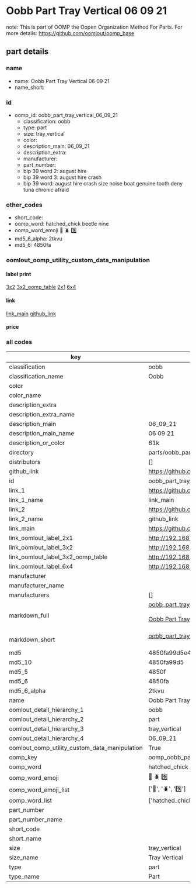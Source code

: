 # Oobb Part Tray Vertical 06 09 21  

note: This is part of OOMP the Oopen Organization Method For Parts. For more details: https://github.com/oomlout/oomp_base

##  part details





### name
* name: Oobb Part Tray Vertical 06 09 21
* name_short: 
### id
* oomp_id: oobb_part_tray_vertical_06_09_21
  * classification: oobb
  * type: part
  * size: tray_vertical
  * color: 
  * description_main: 06_09_21
  * description_extra: 
  * manufacturer: 
  * part_number: 
  * bip 39 word 2: august hire
  * bip 39 word 3: august hire crash
  * bip 39 word: august hire crash size noise boat genuine tooth deny tuna chronic afraid

### other_codes
* short_code: 
* oomp_word: hatched_chick beetle nine
* oomp_word_emoji :hatched_chick: :beetle: :nine:
* md5_6_alpha: 2tkvu
* md5_6: 4850fa






### oomlout_oomp_utility_custom_data_manipulation
#### label print
[3x2](http://192.168.1.245:1112/?label=oomp%202tkvu)
[3x2_oomp_table](http://192.168.1.107:1112/?label=oomp%202tkvu)
[2x1](http://192.168.1.242:1112/?label=oomp%202tkvu)
[6x4](http://192.168.1.55:1112/?label=oomp%202tkvu)    

#### link

[link_main](https://github.com/oomlout/oomlout_oomp_current_version_messy/tree/main/parts/oobb_part_tray_vertical_06_09_21) [github_link](https://github.com/oomlout/oomlout_oomp_part_src/tree/main/parts/oobb_part_tray_vertical_06_09_21)                             

#### price







### all codes 
| key | value |  
| --- | --- |  
| classification | oobb |  
| classification_name | Oobb |  
| color |  |  
| color_name |  |  
| description_extra |  |  
| description_extra_name |  |  
| description_main | 06_09_21 |  
| description_main_name | 06 09 21 |  
| description_or_color | 61k |  
| directory | parts/oobb_part_tray_vertical_06_09_21 |  
| distributors | [] |  
| github_link | https://github.com/oomlout/oomlout_oomp_part_src/tree/main/parts/oobb_part_tray_vertical_06_09_21 |  
| id | oobb_part_tray_vertical_06_09_21 |  
| link_1 | https://github.com/oomlout/oomlout_oomp_current_version_messy/tree/main/parts/oobb_part_tray_vertical_06_09_21 |  
| link_1_name | link_main |  
| link_2 | https://github.com/oomlout/oomlout_oomp_part_src/tree/main/parts/oobb_part_tray_vertical_06_09_21 |  
| link_2_name | github_link |  
| link_main | https://github.com/oomlout/oomlout_oomp_current_version_messy/tree/main/parts/oobb_part_tray_vertical_06_09_21 |  
| link_oomlout_label_2x1 | http://192.168.1.242:1112/?label=oomp%202tkvu |  
| link_oomlout_label_3x2 | http://192.168.1.245:1112/?label=oomp%202tkvu |  
| link_oomlout_label_3x2_oomp_table | http://192.168.1.107:1112/?label=oomp%202tkvu |  
| link_oomlout_label_6x4 | http://192.168.1.55:1112/?label=oomp%202tkvu |  
| manufacturer |  |  
| manufacturer_name |  |  
| manufacturers | [] |  
| markdown_full | [oobb_part_tray_vertical_06_09_21](https://github.com/oomlout/oomlout_oomp_current_version_messy/tree/main/parts/oobb_part_tray_vertical_06_09_21)<br>[](https://github.com/oomlout/oomlout_oomp_current_version_messy/tree/main/parts/oobb_part_tray_vertical_06_09_21)<br>[Oobb Part Tray Vertical 06 09 21](https://github.com/oomlout/oomlout_oomp_current_version_messy/tree/main/parts/oobb_part_tray_vertical_06_09_21)<br><br> |  
| markdown_short | [oobb_part_tray_vertical_06_09_21](https://github.com/oomlout/oomlout_oomp_current_version_messy/tree/main/parts/oobb_part_tray_vertical_06_09_21)<br><br> |  
| md5 | 4850fa99d5e4cc28634aec9e64db0079 |  
| md5_10 | 4850fa99d5 |  
| md5_5 | 4850f |  
| md5_6 | 4850fa |  
| md5_6_alpha | 2tkvu |  
| name | Oobb Part Tray Vertical 06 09 21 |  
| oomlout_detail_hierarchy_1 | oobb |  
| oomlout_detail_hierarchy_2 | part |  
| oomlout_detail_hierarchy_3 | tray_vertical |  
| oomlout_detail_hierarchy_4 | 06_09_21 |  
| oomlout_oomp_utility_custom_data_manipulation | True |  
| oomp_key | oomp_oobb_part_tray_vertical_06_09_21 |  
| oomp_word | hatched_chick beetle nine |  
| oomp_word_emoji | :hatched_chick: :beetle: :nine: |  
| oomp_word_emoji_list | [':hatched_chick:', ':beetle:', ':nine:'] |  
| oomp_word_list | ['hatched_chick', 'beetle', 'nine'] |  
| part_number |  |  
| part_number_name |  |  
| short_code |  |  
| short_name |  |  
| size | tray_vertical |  
| size_name | Tray Vertical |  
| type | part |  
| type_name | Part |  
